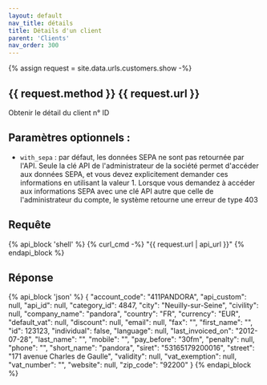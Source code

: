 ```yaml
---
layout: default
nav_title: détails
title: Détails d'un client
parent: 'Clients'
nav_order: 300
---
```

{% assign request = site.data.urls.customers.show -%}
## {{ request.method }} {{ request.url }}

Obtenir le détail du client n° ID

## Paramètres optionnels :

* `with_sepa` : par défaut, les données SEPA ne sont pas retournée par l'API. Seule la clé API de l'administrateur de la société permet d'accéder aux données SEPA, et vous devez explicitement demander ces informations en utilisant la valeur 1. Lorsque vous demandez à accéder aux informations SEPA avec une clé API autre que celle de l'administrateur du compte, le système retourne une erreur de type 403

## Requête

{% api_block 'shell' %}
{% curl_cmd -%}
"{{ request.url | api_url }}"
{% endapi_block %}

## Réponse

{% api_block 'json' %}
{
  "account_code": "411PANDORA",
  "api_custom": null,
  "api_id": null,
  "category_id": 4847,
  "city": "Neuilly-sur-Seine",
  "civility": null,
  "company_name": "pandora",
  "country": "FR",
  "currency": "EUR",
  "default_vat": null,
  "discount": null,
  "email": null,
  "fax": "",
  "first_name": "",
  "id": 123123,
  "individual": false,
  "language": null,
  "last_invoiced_on": "2012-07-28",
  "last_name": "",
  "mobile": "",
  "pay_before": "30fm",
  "penalty": null,
  "phone": "",
  "short_name": "pandora",
  "siret": "53165179200016",
  "street": "171 avenue Charles de Gaulle",
  "validity": null,
  "vat_exemption": null,
  "vat_number": "",
  "website": null,
  "zip_code": "92200"
}
{% endapi_block %}
